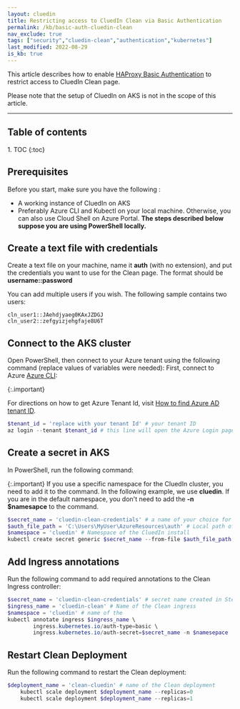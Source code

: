 ```yaml
---
layout: cluedin
title: Restricting access to CluedIn Clean via Basic Authentication
permalink: /kb/basic-auth-cluedin-clean
nav_exclude: true
tags: ["security","cluedin-clean","authentication","kubernetes"]
last_modified: 2022-08-29
is_kb: true
---
```


This article describes how to enable [HAProxy Basic Authentication](https://github.com/jcmoraisjr/haproxy-ingress/tree/master/examples/auth/basic) to restrict access to CluedIn Clean page.

Please note that the setup of CluedIn on AKS is not in the scope of this article.

<hr>

<h2 class="text-delta">Table of contents</h2>
1. TOC
{:toc}

## Prerequisites

Before you start, make sure you have the following :

- A working instance of CluedIn on AKS
- Preferably Azure CLI and Kubectl on your local machine. Otherwise, you can also use Cloud Shell on Azure Portal. **The steps described below suppose you are using PowerShell locally.**

## Create a text file with credentials

Create a text file on your machine, name it **auth** (with no extension), and put the credentials you want to use for the Clean page. The format should be **username::password** 

You can add multiple users if you wish. The following sample contains two users:

```text
cln_user1::JAehdjyaeg0KAxJZDGJ
cln_user2::zefgyizjehgfaje8U6T
```

## Connect to the AKS cluster

Open PowerShell, then connect to your Azure tenant using the following command (replace values of variables were needed):
First, connect to Azure [Azure CLI](https://docs.microsoft.com/en-us/cli/azure/install-azure-cli):

{:.important}

For directions on how to get Azure Tenant Id, visit [How to find Azure AD tenant ID](https://docs.microsoft.com/en-us/azure/active-directory/fundamentals/active-directory-how-to-find-tenant).

```powershell
$tenant_id = 'replace with your tenant Id' # your tenant ID
az login --tenant $tenant_id # this line will open the Azure Login page in your browser
```

## Create a secret in AKS

In PowerShell, run the following command:

{:.important}
If you use a specific namespace for the CluedIn cluster, you need to add it to the command. In the following example, we use **cluedin**. If you are in the default namespace, you don't need to add the **-n $namesapce** to the command.

```powershell
$secret_name = 'cluedin-clean-credentials' # a name of your choice for the secret
$auth_file_path = 'C:\Users\MyUser\AzureResources\auth' # Local path of the auth file created in Step 1
$namespace = 'cluedin' # Namespace of the CluedIn install
kubectl create secret generic $secret_name --from-file $auth_file_path -n $namespace
```

## Add Ingress annotations

Run the following command to add required annotations to the Clean Ingress controller:

```powershell
$secret_name = 'cluedin-clean-credentials' # secret name created in Step 3
$ingress_name = 'cluedin-clean' # Name of the Clean ingress
$namespace = 'cluedin' # name of the 
kubectl annotate ingress $ingress_name \
        ingress.kubernetes.io/auth-type=basic \
        ingress.kubernetes.io/auth-secret=$secret_name -n $namesepace
```

## Restart Clean Deployment

Run the following command to restart the Clean deployment:

```powershell
$deployment_name = 'clean-cluedin' # name of the Clean deployment
    kubectl scale deployment $deployment_name --replicas=0
    kubectl scale deployment $deployment_name --replicas=1
```
